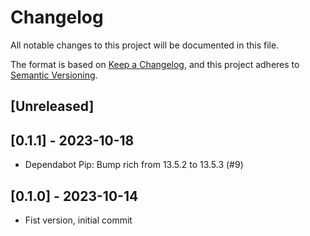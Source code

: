# Changelog

All notable changes to this project will be documented in this file.

The format is based on [Keep a Changelog](https://keepachangelog.com/en/1.1.0/),
and this project adheres to [Semantic Versioning](https://semver.org/spec/v2.0.0.html).

## [Unreleased]

## [0.1.1] - 2023-10-18
- Dependabot Pip: Bump rich from 13.5.2 to 13.5.3 (#9)
  
## [0.1.0] - 2023-10-14
- Fist version, initial commit